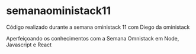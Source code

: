 # semanaoministack11
Código realizado durante a semana oministack 11 com Diego da oministack

Aperfeiçoando os conhecimentos com a Semana Omnistack em Node, Javascript e React
